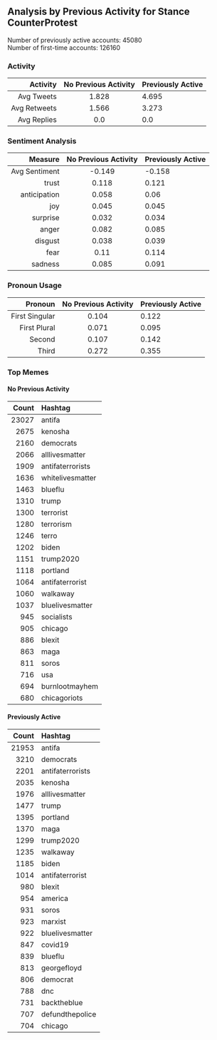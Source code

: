 
## Analysis by Previous Activity for Stance CounterProtest

Number of previously active accounts: 45080  
Number of first-time accounts:        126160

### Activity 

| Activity | No Previous Activity | Previously Active |
|------:|:------:|:-------|
| Avg Tweets | 1.828 | 4.695 |
| Avg Retweets | 1.566 | 3.273 |
| Avg Replies | 0.0 | 0.0 |

### Sentiment Analysis

| Measure | No Previous Activity | Previously Active |
|------:|:------:|:-------|
| Avg Sentiment | -0.149 | -0.158 |
| trust | 0.118 | 0.121 |
| anticipation | 0.058 | 0.06 |
| joy | 0.045 | 0.045 |
| surprise | 0.032 | 0.034 |
| anger | 0.082 | 0.085 |
| disgust | 0.038 | 0.039 |
| fear | 0.11 | 0.114 |
| sadness | 0.085 | 0.091 |


### Pronoun Usage

| Pronoun | No Previous Activity | Previously Active |
|------:|:------:|:-------|
| First Singular | 0.104 | 0.122 |
| First Plural | 0.071 | 0.095 |
| Second | 0.107 | 0.142 |
| Third | 0.272 | 0.355 |


### Top Memes

#### No Previous Activity

| Count | Hashtag |
|------:|:------|
| 23027 | antifa |
| 2675 | kenosha |
| 2160 | democrats |
| 2066 | alllivesmatter |
| 1909 | antifaterrorists |
| 1636 | whitelivesmatter |
| 1463 | blueflu |
| 1310 | trump |
| 1300 | terrorist |
| 1280 | terrorism |
| 1246 | terro |
| 1202 | biden |
| 1151 | trump2020 |
| 1118 | portland |
| 1064 | antifaterrorist |
| 1060 | walkaway |
| 1037 | bluelivesmatter |
| 945 | socialists |
| 905 | chicago |
| 886 | blexit |
| 863 | maga |
| 811 | soros |
| 716 | usa |
| 694 | burnlootmayhem |
| 680 | chicagoriots |


#### Previously Active

| Count | Hashtag |
|------:|:------|
| 21953 | antifa |
| 3210 | democrats |
| 2201 | antifaterrorists |
| 2035 | kenosha |
| 1976 | alllivesmatter |
| 1477 | trump |
| 1395 | portland |
| 1370 | maga |
| 1299 | trump2020 |
| 1235 | walkaway |
| 1185 | biden |
| 1014 | antifaterrorist |
| 980 | blexit |
| 954 | america |
| 931 | soros |
| 923 | marxist |
| 922 | bluelivesmatter |
| 847 | covid19 |
| 839 | blueflu |
| 813 | georgefloyd |
| 806 | democrat |
| 788 | dnc |
| 731 | backtheblue |
| 707 | defundthepolice |
| 704 | chicago |


